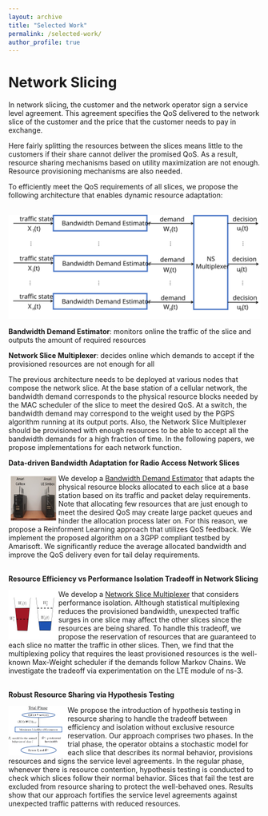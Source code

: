 ```yaml
---
layout: archive
title: "Selected Work"
permalink: /selected-work/
author_profile: true
---
```


# Network Slicing

In network slicing, the customer and the network operator sign a service level agreement. This agreement specifies the QoS delivered to the network slice of the customer and the price that the customer needs to pay in exchange.

Here fairly splitting the resources between the slices means little to the customers if their share cannot deliver the promised QoS. As a result, resource sharing mechanisms based on utility maximization are not enough. Resource provisioning mechanisms are also needed.

To efficiently meet the QoS requirements of all slices, we propose the following architecture that enables dynamic resource adaptation:
<br/>
<br/>

<img src="/images/system.svg" alt="Proposed Architecture" width="900">

**Bandwidth Demand Estimator**: monitors online the traffic of the slice and outputs the amount of required resources

**Network Slice Multiplexer**: decides online which demands to accept if the provisioned resources are not enough for all

The previous architecture needs to be deployed at various nodes that compose the network slice. At the base station of a cellular network, the bandwidth demand corresponds to the physical resource blocks needed by the MAC scheduler of the slice to meet the desired QoS. At a switch, the bandwidth demand may correspond to the weight used by the PGPS algorithm running at its output ports. Also, the Network Slice Multiplexer should be provisioned with enough resources to be able to accept all the bandwidth demands for a high fraction of time. In the following papers, we propose implementations for each network function.

**Data-driven Bandwidth Adaptation for Radio Access Network Slices** <a href="https://arxiv.org/abs/2311.17347">  <i class="fas fa-solid fa-file"></i></a>
<br/>

<img align ="left" height="100" src="/images/testbed_site_4.png" alt="Testbed">
We develop a <ins>Bandwidth Demand Estimator</ins> that adapts the physical resource blocks allocated to each slice at a base station based on its traffic and packet delay requirements. Note that allocating few resources that are just enough to meet the desired QoS may create large packet queues and hinder the allocation process later on. For this reason, we propose a Reinforment Learning approach that utilizes QoS feedback. We implement the proposed algorithm on a 3GPP compliant testbed by Amarisoft. We significantly reduce the average allocated bandwidth and improve the QoS delivery even for tail delay requirements.
<br/>
<br/>

**Resource Efficiency vs Performance Isolation Tradeoff in Network Slicing** <a href="https://ieeexplore.ieee.org/document/10349807"> <i class="fas fa-solid fa-file"></i></a>
<br/>

<img  align="left" height="100" src="/images/multiplex_site_2.svg" alt="Tradeoff">
We develop a <ins>Network Slice Multiplexer</ins> that considers performance isolation. Although statistical multiplexing reduces the provisioned bandwidth, unexpected traffic surges in one slice may affect the other slices since the resources are being shared. To handle this tradeoff, we propose the reservation of resources that are guaranteed to each slice no matter the traffic in other slices. Then, we find that the multiplexing policy that requires the least provisioned resources is the well-known Max-Weight scheduler if the demands follow Markov Chains. We investigate the tradeoff via experimentation on the LTE module of ns-3.
<br/>
<br/>

**Robust Resource Sharing via Hypothesis Testing** <a href="https://arxiv.org/abs/2404.18254"> <i class="fas fa-solid fa-file"></i></a>
<br/>

<img  align="left" height="100" src="/images/trial2.jpg" alt="Trial">
We propose the introduction of hypothesis testing in resource sharing to handle the tradeoff between efficiency and isolation without exclusive resource reservation. Our approach comprises two phases. In the trial phase, the operator obtains a stochastic model for each slice that describes its normal behavior, provisions resources and signs the service level agreements. In the regular phase, whenever there is resource contention, hypothesis testing is conducted to check which slices follow their normal behavior. Slices that fail the test are excluded from resource sharing to protect the well-behaved ones. Results show that our approach fortifies the service level agreements against unexpected traffic patterns with reduced resources.





